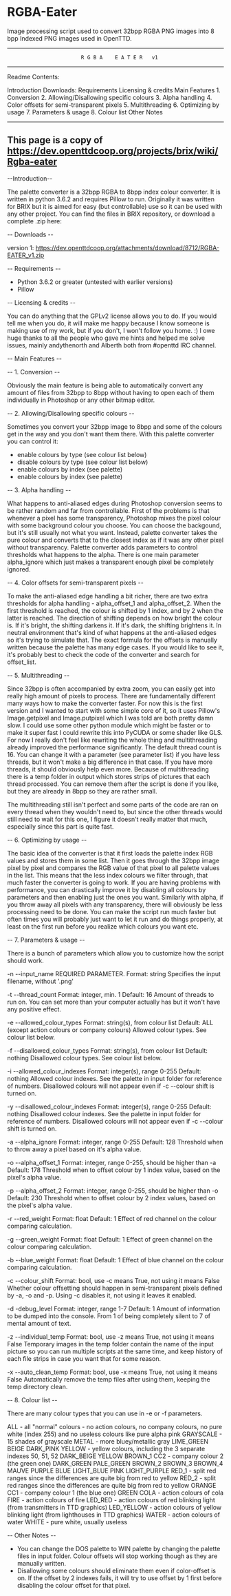 # RGBA-Eater
Image processing script used to convert 32bpp RGBA PNG images into 8 bpp Indexed PNG images used in OpenTTD.

--------------------------------------------------------------------------------
                            R G B A    E A T E R   v1
--------------------------------------------------------------------------------

  Readme Contents:
  
  Introduction
  Downloads:
      Requirements
  Licensing & credits
  Main Features
      1. Conversion
      2. Allowing/Disallowing specific colours
      3. Alpha handling
      4. Color offsets for semi-transparent pixels
      5. Multithreading
      6. Optimizing by usage
      7. Parameters & usage
      8. Colour list
  Other Notes
  
--------------------------------------------------------------------------------
This page is a copy of https://dev.openttdcoop.org/projects/brix/wiki/Rgba-eater
--------------------------------------------------------------------------------

--Introduction--

The palette converter is a 32bpp RGBA to 8bpp index colour converter. It is written in python 3.6.2 and requires Pillow to run. Originally it was written for BRIX but it is aimed for easy (but controllable) use so it can be used with any other project. You can find the files in BRIX repository, or download a complete .zip here:

-- Downloads --

version 1: https://dev.openttdcoop.org/attachments/download/8712/RGBA-EATER_v1.zip

-- Requirements --

- Python 3.6.2 or greater (untested with earlier versions)
- Pillow

-- Licensing & credits --

You can do anything that the GPLv2 license allows you to do. If you would tell me when you do, it will make me happy because I know someone is making use of my work, but if you don't, I won't follow you home. :)
I owe huge thanks to all the people who gave me hints and helped me solve issues, mainly andythenorth and Alberth both from #openttd IRC channel.

-- Main Features --

-- 1. Conversion --

Obviously the main feature is being able to automatically convert any amount of files from 32bpp to 8bpp without having to open each of them individually in Photoshop or any other bitmap editor.

-- 2. Allowing/Disallowing specific colours --

Sometimes you convert your 32bpp image to 8bpp and some of the colours get in the way and you don't want them there. With this palette converter you can control it:
- enable colours by type (see colour list below)
- disable colours by type (see colour list below)
- enable colours by index (see palette)
- enable colours by index (see palette)

-- 3. Alpha handling --

What happens to anti-aliased edges during Photoshop conversion seems to be rather random and far from controllable. First of the problems is that whenever a pixel has some transparency, Photoshop mixes the pixel colour with some background colour you choose. You can choose the backgound, but it's still usually not what you want.
Instead, palette converter takes the pure colour and converts that to the closest index as if it was any other pixel without transparency.
Palette converter adds parameters to control thresholds what happens to the alpha. There is one main parameter alpha_ignore which just makes a transparent enough pixel be completely ignored.

-- 4. Color offsets for semi-transparent pixels --

To make the anti-aliased edge handling a bit richer, there are two extra thresholds for alpha handling - alpha_offset_1 and alpha_offset_2. When the first threshold is reached, the colour is shifted by 1 index, and by 2 when the latter is reached.
The direction of shifting depends on how bright the colour is. If it's bright, the shifting darkens it. If it's dark, the shifting brightens it. In neutral environment that's kind of what happens at the anti-aliased edges so it's trying to simulate that.
The exact formula for the offsets is manually written because the palette has many edge cases. If you would like to see it, it's probably best to check the code of the converter and search for offset_list.

-- 5. Multithreading --

Since 32bpp is often accompanied by extra zoom, you can easily get into really high amount of pixels to process. There are fundamentally different many ways how to make the converter faster. For now this is the first version and I wanted to start with some simple core of it, so it uses Pillow's Image.getpixel and Image.putpixel which I was told are both pretty damn slow. I could use some other python module which might be faster or to make it super fast I could rewrite this into PyCUDA or some shader like GLS. For now I really don't feel like rewriting the whole thing and multithreading already improved the performance significantly.
The default thread count is 16. You can change it with a parameter (see parameter list) if you have less threads, but it won't make a big difference in that case. If you have more threads, it should obviously help even more.
Because of multithreading there is a temp folder in output which stores strips of pictures that each thread processed. You can remove them after the script is done if you like, but they are already in 8bpp so they are rather small.

The multithreading still isn't perfect and some parts of the code are ran on every thread when they wouldn't need to, but since the other threads would still need to wait for this one, I figure it doesn't really matter that much, especially since this part is quite fast.

-- 6. Optimizing by usage --

The basic idea of the converter is that it first loads the palette index RGB values and stores them in some list. Then it goes through the 32bpp image pixel by pixel and compares the RGB value of that pixel to all palette values in the list.
This means that the less index colours we filter through, that much faster the converter is going to work. If you are having problems with performance, you can drastically improve it by disabling all colours by parameters and then enabling just the ones you want.
Similarly with alpha, if you throw away all pixels with any transparency, there will obviously be less processing need to be done.
You can make the script run much faster but often times you will probably just want to let it run and do things properly, at least on the first run before you realize which colours you want etc.

-- 7. Parameters & usage --

There is a bunch of parameters which allow you to customize how the script should work.

-n --input_name
REQUIRED PARAMETER.
Format: string
Specifies the input filename, without '.png'

-t --thread_count
Format: integer, min. 1
Default: 16
Amount of threads to run on. You can set more than your computer actually has but it won't have any positive effect.

-e --allowed_colour_types
Format: string(s), from colour list
Default: ALL (except action colours or company colours)
Allowed colour types. See colour list below.

-f --disallowed_colour_types
Format: string(s), from colour list
Default: nothing
Disallowed colour types. See colour list below.

-i --allowed_colour_indexes
Format: integer(s), range 0-255
Default: nothing
Allowed colour indexes. See the palette in input folder for reference of numbers. Disallowed colours will not appear even if -c --colour shift is turned on.

-y --disallowed_colour_indexes
Format: integer(s), range 0-255
Default: nothing
Disallowed colour indexes. See the palette in input folder for reference of numbers. Disallowed colours will not appear even if -c --colour shift is turned on.

-a --alpha_ignore
Format: integer, range 0-255
Default: 128
Threshold when to throw away a pixel based on it's  alpha value.

-o --alpha_offset_1
Format: integer, range 0-255, should be higher than -a
Default: 178
Threshold when to offset colour by 1 index value, based on the pixel's alpha value.

-p --alpha_offset_2
Format: integer, range 0-255, should be higher than -o
Default: 230
Threshold when to offset colour by 2 index values, based on the pixel's alpha value.

-r --red_weight
Format: float
Default: 1
Effect of red channel on the colour comparing calculation.

-g --green_weight
Format: float
Default: 1
Effect of green channel on the colour comparing calculation.

-b --blue_weight
Format: float
Default: 1
Effect of blue channel on the colour comparing calculation.

-c --colour_shift
Format: bool, use -c means True, not using it means False
Whether colour offsetting should happen in semi-transparent pixels defined by -a, -o and -p. Using -c disables it, not using it leaves it enabled.

-d -debug_level
Format: integer, range 1-7
Default: 1
Amount of information to be dumped into the console. From 1 of being completely silent to 7 of mental amount of text.

-z --individual_temp
Format: bool, use -z means True, not using it means False
Temporary images in the temp folder contain the name of the input picture so you can run multiple scripts at the same time, and keep history of each file strips in case you want that for some reason.

-x --auto_clean_temp
Format: bool, use -x means True, not using it means False
Automatically remove the temp files after using them, keeping the temp directory clean.

-- 8. Colour list --

There are many colour types that you can use in -e or -f parameters.

ALL - all "normal" colours - no action colours, no company colours, no pure white (index 255) and no useless colours like pure alpha pink
GRAYSCALE - 15 shades of grayscale
METAL - more bluey/metallic gray
LIME_GREEN
BEIGE
DARK_PINK
YELLOW - yellow colours, including the 3 separate indexes 50, 51, 52
DARK_BEIGE
YELLOW
BROWN_1
CC2 - company colour 2 (the green one)
DARK_GREEN
PALE_GREEN
BROWN_2
BROWN_3
BROWN_4
MAUVE
PURPLE
BLUE
LIGHT_BLUE
PINK
LIGHT_PURPLE
RED_1 - split red ranges since the differences are quite big from red to yellow
RED_2 - split red ranges since the differences are quite big from red to yellow
ORANGE
CC1 - company colour 1 (the blue one)
GREEN
COLA - action colours of cola
FIRE - action colours of fire
LED_RED - action colours of red blinking light (from transmitters in TTD graphics)
LED_YELLOW - action colours of yellow blinking light (from lighthouses in TTD graphics)
WATER - action colours of water
WHITE - pure white, usually useless

-- Other Notes --

- You can change the DOS palette to WIN palette by changing the palette files in input folder. Colour offsets will stop working though as they are manually written.
- Disallowing some colours should eliminate them even if color-offset is on. If the offset by 2 indexes fails, it will try to use offset by 1 first before disabling the colour offset for that pixel.
